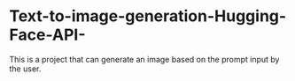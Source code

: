 # Text-to-image-generation-Hugging-Face-API-
This is a project that can generate an image based on the prompt input by the user. 

